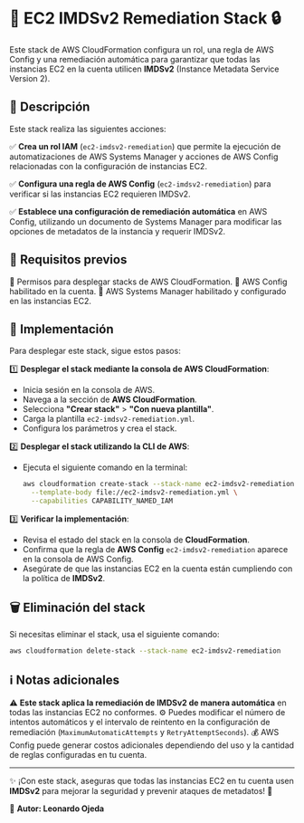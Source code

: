 # 🚀 EC2 IMDSv2 Remediation Stack 🔒

Este stack de AWS CloudFormation configura un rol, una regla de AWS Config y una remediación automática para garantizar que todas las instancias EC2 en la cuenta utilicen **IMDSv2** (Instance Metadata Service Version 2).

## 📌 Descripción

Este stack realiza las siguientes acciones:

✅ **Crea un rol IAM** (`ec2-imdsv2-remediation`) que permite la ejecución de automatizaciones de AWS Systems Manager y acciones de AWS Config relacionadas con la configuración de instancias EC2.

✅ **Configura una regla de AWS Config** (`ec2-imdsv2-remediation`) para verificar si las instancias EC2 requieren IMDSv2.

✅ **Establece una configuración de remediación automática** en AWS Config, utilizando un documento de Systems Manager para modificar las opciones de metadatos de la instancia y requerir IMDSv2.

## 🔧 Requisitos previos

🔹 Permisos para desplegar stacks de AWS CloudFormation.
🔹 AWS Config habilitado en la cuenta.
🔹 AWS Systems Manager habilitado y configurado en las instancias EC2.

## 🚀 Implementación

Para desplegar este stack, sigue estos pasos:

1️⃣ **Desplegar el stack mediante la consola de AWS CloudFormation**:
   - Inicia sesión en la consola de AWS.
   - Navega a la sección de **AWS CloudFormation**.
   - Selecciona **"Crear stack"** > **"Con nueva plantilla"**.
   - Carga la plantilla `ec2-imdsv2-remediation.yml`.
   - Configura los parámetros y crea el stack.

2️⃣ **Desplegar el stack utilizando la CLI de AWS**:
   - Ejecuta el siguiente comando en la terminal:

     ```sh
     aws cloudformation create-stack --stack-name ec2-imdsv2-remediation \
       --template-body file://ec2-imdsv2-remediation.yml \
       --capabilities CAPABILITY_NAMED_IAM
     ```

3️⃣ **Verificar la implementación**:
   - Revisa el estado del stack en la consola de **CloudFormation**.
   - Confirma que la regla de **AWS Config** `ec2-imdsv2-remediation` aparece en la consola de AWS Config.
   - Asegúrate de que las instancias EC2 en la cuenta están cumpliendo con la política de **IMDSv2**.

## 🗑️ Eliminación del stack

Si necesitas eliminar el stack, usa el siguiente comando:

```sh
aws cloudformation delete-stack --stack-name ec2-imdsv2-remediation
```

## ℹ️ Notas adicionales

⚠️ **Este stack aplica la remediación de IMDSv2 de manera automática** en todas las instancias EC2 no conformes.
⚙️ Puedes modificar el número de intentos automáticos y el intervalo de reintento en la configuración de remediación (`MaximumAutomaticAttempts` y `RetryAttemptSeconds`).
💰 AWS Config puede generar costos adicionales dependiendo del uso y la cantidad de reglas configuradas en tu cuenta.

---

✨ ¡Con este stack, aseguras que todas las instancias EC2 en tu cuenta usen **IMDSv2** para mejorar la seguridad y prevenir ataques de metadatos! 🔐

📌 **Autor: Leonardo Ojeda**


